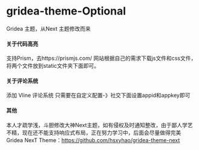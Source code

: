 # gridea-theme-Optional
Gridea 主题，从Next 主题修改而来

#### 关于代码高亮
支持Prism，去https://prismjs.com/ 网站根据自己的需求下载js文件和css文件，将两个文件放到static文件夹下面即可。

#### 关于评论系统
添加 Vline 评论系统 只需要在自定义配置-》社交下面设置appid和appkey即可

#### 其他
本人才疏学浅，斗胆修改大神Next主题，如有侵权及时通知整改，由于鄙人学艺不精，现在还不能支持响应式布局，正在努力学习中，后面会尽量做得完美
Gridea NexT Theme：https://github.com/hsxyhao/gridea-theme-next
